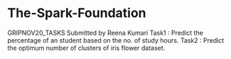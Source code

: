 # The-Spark-Foundation
GRIPNOV20_TASKS Submitted by Reena Kumari
Task1 : Predict the percentage of an student based on the no. of study hours. 
Task2 : Predict the optimum number of clusters of iris flower dataset.
